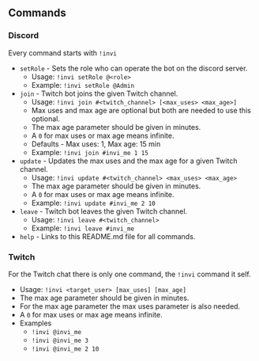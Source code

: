 ## Commands

### Discord
Every command starts with `!invi`
* `setRole` - Sets the role who can operate the bot on the discord server.
    * Usage: `!invi setRole @<role>`
    * Example: `!invi setRole @Admin`
* `join` - Twitch bot joins the given Twitch channel.
    * Usage: `!invi join #<twitch_channel> [<max_uses> <max_age>]`
    * Max uses and max age are optional but both are needed to use this optional.
    * The max age parameter should be given in minutes.
    * A `0` for max uses or max age means infinite.
    * Defaults - Max uses: 1, Max age: 15 min
    * Example: `!invi join #invi_me 1 15`
* `update` - Updates the max uses and the max age for a given Twitch channel.
    * Usage: `!invi update #<twitch_channel> <max_uses> <max_age>`
    * The max age parameter should be given in minutes.
    * A `0` for max uses or max age means infinite.
    * Example: `!invi update #invi_me 2 10`
* `leave` - Twitch bot leaves the given Twitch channel.
    * Usage: `!invi leave #<twitch_channel>`
    * Example: `!invi leave #invi_me`
* `help` - Links to this README.md file for all commands.
### Twitch
For the Twitch chat there is only one command, the `!invi` command it self.
* Usage: `!invi <target_user> [max_uses] [max_age]`
* The max age parameter should be given in minutes.
* For the max age parameter the max uses parameter is also needed.
* A `0` for max uses or max age means infinite.
* Examples
    * `!invi @invi_me`
    * `!invi @invi_me 3`
    * `!invi @invi_me 2 10`
